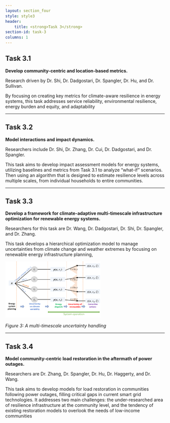 ```yaml
---
layout: section_four
style: style3
header:
    title: <strong>Task 3</strong>
section-id: task-3
columns: 1
---
```


## <strong>Task 3.1</strong>

**Develop community-centric and location-based metrics.**

Research driven by Dr. Shi, Dr. Dadgostari, Dr. Spangler, Dr. Hu, and Dr. Sullivan.

By focusing on creating key metrics for climate-aware resilience in energy
systems, this task addresses service reliability, environmental resilience,
energy burden and equity, and adaptability

---

## <strong>Task 3.2</strong>

**Model interactions and impact dynamics.**

Researchers include Dr. Shi, Dr. Zhang, Dr. Cui, Dr. Dadgostari, and Dr. Spangler.

This task aims to develop impact assessment models for energy systems, utilizing
baselines and metrics from Task 3.1 to analyze “what-if” scenarios. Then using
an algorithm that is designed to estimate resilience levels across multiple
scales, from individual households to entire communities.

---

## <strong>Task 3.3</strong>

**Develop a framework for climate-adaptive multi-timescale infrastructure optimization for
renewable energy systems.**

Researchers for this task are Dr. Wang, Dr. Dadgostari, Dr. Shi, Dr. Spangler, and Dr. Zhang.

This task develops a hierarchical optimization model to manage uncertainties
from climate change and weather extremes by focusing on renewable energy
infrastructure planning, 

<img src="/images/research-tasks/task-3-3.png" alt="A multi-timescale
uncertainty handling procedure" style="width: 60%; height: auto;">

*Figure 3: A multi-timescale uncertainty handling*

---

## <strong>Task 3.4</strong>

**Model community-centric load restoration in the aftermath of power outages.**

Researchers are Dr. Zhang, Dr. Spangler, Dr. Hu, Dr. Haggerty, and Dr. Wang.

This task aims to develop models for load restoration in communities following
power outages, filling critical gaps in current smart grid technologies.  It
addresses two main challenges: the under-researched area of resilience
infrastructure at the community level, and the tendency of existing restoration
models to overlook the needs of low-income communities


